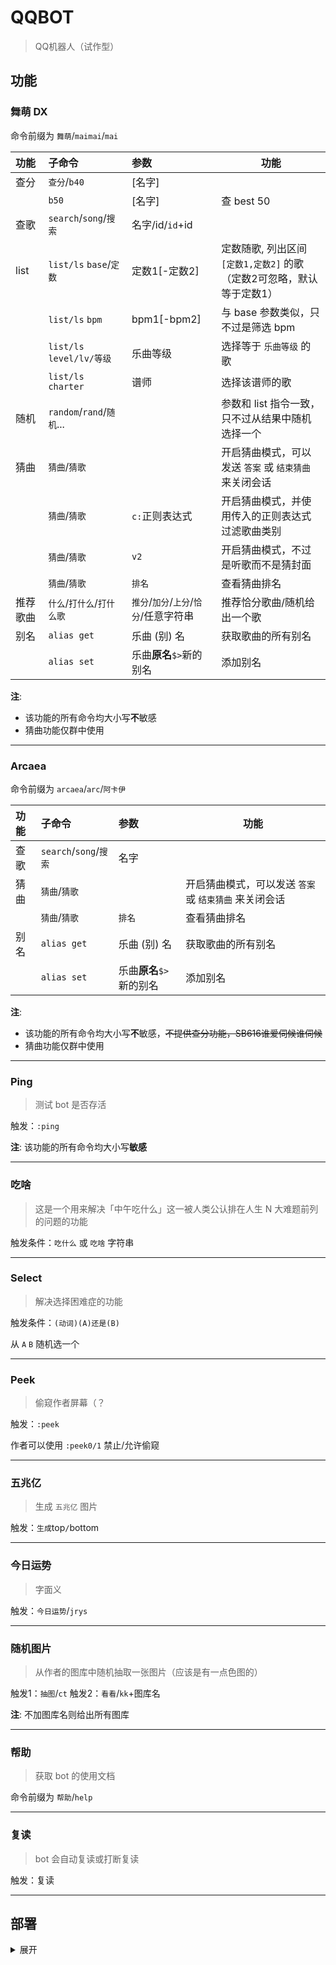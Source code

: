 # QQBOT

> QQ机器人（试作型）

## 功能

### 舞萌 DX

命令前缀为 `舞萌`/`maimai`/`mai`

| 功能   | 子命令                                     | 参数               | 功能                                              |
|:-----|:----------------------------------------|:-----------------|-------------------------------------------------|
| 查分   | `查分`/`b40`                              | [名字]             |                                                 |
|      | `b50`                                   | [名字]             | 查 best 50                                       |
| 查歌   | `search`/`song`/`搜索`                    | 名字/id/`id`+id    |                                                 | 
| list | `list/ls` `base`/`定数`                   | 定数1[-定数2]        | 定数随歌, 列出区间 `[定数1,定数2]` 的歌 <br/>（定数2可忽略，默认等于定数1） |
|      | `list/ls` `bpm`                         | bpm1[-bpm2]      | 与 base 参数类似，只不过是筛选 bpm                          |
|      | `list/ls` `level/lv/等级`                 | 乐曲等级             | 选择等于 `乐曲等级` 的歌                                  |
|      | `list/ls` `charter`                     | 谱师               | 选择该谱师的歌                                         |
| 随机   | `random`/`rand`/`随机`...                 |                  | 参数和 list 指令一致，只不过从结果中随机选择一个                     |
| 猜曲   | `猜曲`/`猜歌`                               |                  | 开启猜曲模式，可以发送 `答案` 或 `结束猜曲` 来关闭会话                 |
|      | `猜曲`/`猜歌`                               | `c:`正则表达式        | 开启猜曲模式，并使用传入的正则表达式过滤歌曲类别                        |
|      | `猜曲`/`猜歌`                               | `v2`             | 开启猜曲模式，不过是听歌而不是猜封面                              |
|      | `猜曲`/`猜歌`                               | `排名`             | 查看猜曲排名                                          |
| 推荐歌曲 | `什么`/`打什么`/`打什么歌`                       | `推分`/`加分`/`上分`/`恰分`/任意字符串            | 推荐恰分歌曲/随机给出一个歌 |
| 别名   | `alias get`                             | 乐曲 (别) 名         | 获取歌曲的所有别名                                       |
|      | `alias set`                             | 乐曲**原名**`$>`新的别名 | 添加别名                                            |

**注**: 
- 该功能的所有命令均大小写**不**敏感
- 猜曲功能仅群中使用

---

### Arcaea


命令前缀为 `arcaea`/`arc`/`阿卡伊`

| 功能     | 子命令                   | 参数               | 功能                              |
|:-------|:----------------------|:-----------------|---------------------------------|
| 查歌 | `search`/`song`/`搜索`  | 名字               |                                 | 
| 猜曲     | `猜曲`/`猜歌`             |                  | 开启猜曲模式，可以发送 `答案` 或 `结束猜曲` 来关闭会话 |
|        | `猜曲`/`猜歌`             | `排名`              | 查看猜曲排名                          |
| 别名     | `alias get`           | 乐曲 (别) 名         | 获取歌曲的所有别名                       |
|        | `alias set`           | 乐曲**原名**`$>`新的别名 | 添加别名                            |

**注**: 
- 该功能的所有命令均大小写**不**敏感，~~不提供查分功能，SB616谁爱伺候谁伺候~~
- 猜曲功能仅群中使用

---

### Ping

> 测试 bot 是否存活

  触发：`:ping`

**注**: 该功能的所有命令均大小写**敏感**

---

### 吃啥

> 这是一个用来解决「中午吃什么」这一被人类公认排在人生 N 大难题前列的问题的功能

触发条件：`吃什么` 或 `吃啥` 字符串

---

### Select

> 解决选择困难症的功能

触发条件：`(动词)(A)还是(B)`

从 `A` `B` 随机选一个

---

### Peek

> 偷窥作者屏幕（？

触发：`:peek`

作者可以使用 `:peek0/1` 禁止/允许偷窥

---

### 五兆亿

> 生成 `五兆亿` 图片

触发：`生成`top`/`bottom

---

### 今日运势

> 字面义

触发：`今日运势`/`jrys`

---

### 随机图片

> 从作者的图库中随机抽取一张图片（应该是有一点色图的）

触发1：`抽图`/`ct`
触发2：`看看`/`kk`+图库名

**注**: 不加图库名则给出所有图库

---

### 帮助

> 获取 bot 的使用文档

命令前缀为 `帮助`/`help`

---

### 复读

> bot 会自动复读或打断复读

触发：复读

---

### 

## 部署

<details>
<summary> 展开 </summary>

1. 部署 mcl
2. 在 mcl 里登陆 bot
3. 改 App.config
4. 修改图库插件的路径
5. 配置数据库 (entity framework标准操作)
6. 运行，命令行参数如下（顺序敏感）：
   1. [Mirai-API-http](https://github.com/project-mirai/mirai-api-http) 的服务地址，如 `http://127.0.0.1:8080`
   2. bot 的账号，如 `123456789`
   3. Mirai-API-http 的认证密钥，如 <https://github.com/project-mirai/mirai-api-http#settingyml%E6%A8%A1%E6%9D%BF> 中的 `verifyKey`

</details>
